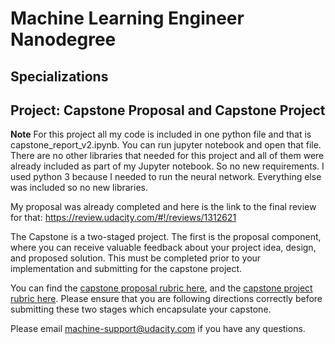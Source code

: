 # Machine Learning Engineer Nanodegree
## Specializations
## Project: Capstone Proposal and Capstone Project

**Note**
For this project all my code is included in one python file and that is capstone_report_v2.ipynb. You can run jupyter notebook and open that file. There are no other libraries that needed for this project and all of them were already included as part of my Jupyter notebook. So no new requirements. I used python 3 because I needed to run the neural network. Everything else was included so no new libraries. 

My proposal was already completed and here is the link to the final review for that:
https://review.udacity.com/#!/reviews/1312621


The Capstone is a two-staged project. The first is the proposal component, where you can receive valuable feedback about your project idea, design, and proposed solution. This must be completed prior to your implementation and submitting for the capstone project. 

You can find the [capstone proposal rubric here](https://review.udacity.com/#!/rubrics/410/view), and the [capstone project rubric here](https://review.udacity.com/#!/rubrics/108/view). Please ensure that you are following directions correctly before submitting these two stages which encapsulate your capstone.

Please email [machine-support@udacity.com](mailto:machine-support@udacity.com) if you have any questions.

